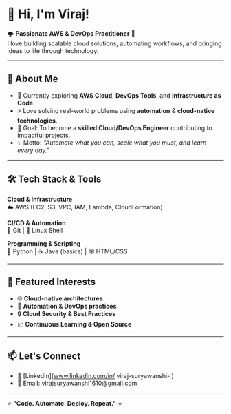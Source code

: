 # 👋 Hi, I'm Viraj!  

🌩️ **Passionate AWS & DevOps Practitioner** 🚀  
I love building scalable cloud solutions, automating workflows, and bringing ideas to life through technology.  

---

## 🌟 About Me
- 🌱 Currently exploring **AWS Cloud**, **DevOps Tools**, and **Infrastructure as Code**.  
- ⚡ Love solving real-world problems using **automation** & **cloud-native technologies**.  
- 🎯 Goal: To become a **skilled Cloud/DevOps Engineer** contributing to impactful projects.  
- 💡 Motto: *"Automate what you can, scale what you must, and learn every day."*  

---

## 🛠️ Tech Stack & Tools  

**Cloud & Infrastructure**  
☁️ AWS (EC2, S3, VPC, IAM, Lambda, CloudFormation)   

**CI/CD & Automation**  
  🐙 Git | 🐧 Linux Shell   

**Programming & Scripting**  
🐍 Python | ☕ Java (basics)  | 🕸️ HTML/CSS  

---

## 📌 Featured Interests  
- 🌐 **Cloud-native architectures**  
- 🤖 **Automation & DevOps practices**  
- 🔒 **Cloud Security & Best Practices**  
- 📈 **Continuous Learning & Open Source**  

---

## 📫 Let's Connect  
- 💼 [LinkedIn](www.linkedin.com/in/
viraj-suryawanshi-
)   
- 📧 Email: virajsuryawanshi1610@gmail.com

---

⭐ **"Code. Automate. Deploy. Repeat."** ⭐  
